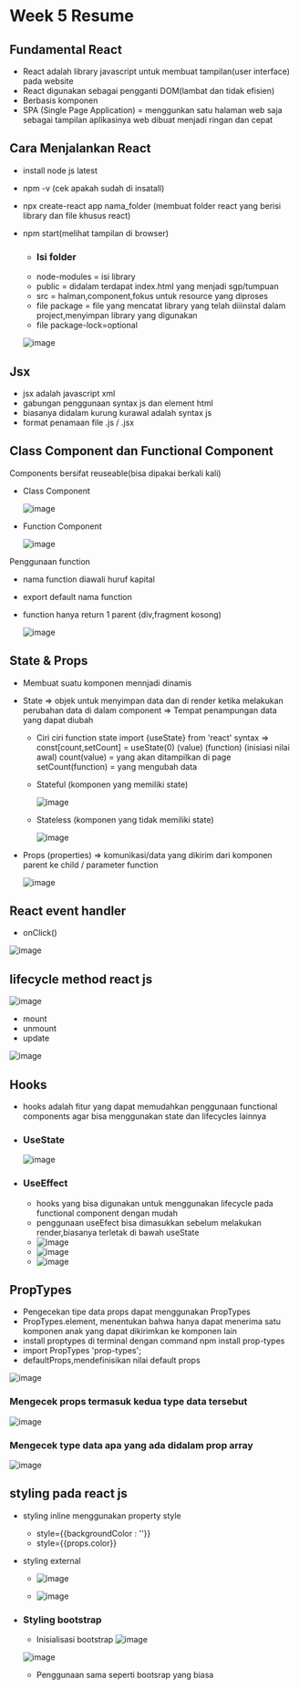 # Week 5 Resume


## Fundamental React
- React adalah library javascript untuk membuat tampilan(user interface) pada website
- React digunakan sebagai pengganti DOM(lambat dan tidak efisien)
- Berbasis komponen
- SPA (Single Page Application) = menggunkan satu halaman web saja sebagai tampilan aplikasinya web dibuat menjadi ringan dan cepat
 
## Cara Menjalankan React 
- install node js latest 
- npm -v (cek apakah sudah di insatall)
- npx create-react app nama_folder (membuat folder react yang berisi library dan file khusus react)
- npm start(melihat tampilan di browser)
  - ### Isi folder 
  - node-modules = isi library 
  - public = didalam terdapat index.html yang menjadi sgp/tumpuan
  - src = halman,component,fokus untuk resource yang diproses
  - file package = file yang mencatat library yang telah diiinstal dalam project,menyimpan library yang digunakan 
  - file package-lock=optional
  
  ![image](https://user-images.githubusercontent.com/85721522/198880135-7c808fb7-3b6a-46fd-a8af-35742e52353b.png)



## Jsx
- jsx adalah javascript xml 
- gabungan penggunaan syntax js dan element html  
- biasanya didalam kurung kurawal adalah syntax js
- format penamaan file .js / .jsx

## Class Component dan Functional Component

Components bersifat reuseable(bisa dipakai berkali kali)

- Class Component

  ![image](https://user-images.githubusercontent.com/85721522/198880638-c6eaef41-4605-4fcc-8fee-d517601c8487.png)

- Function Component

  ![image](https://user-images.githubusercontent.com/85721522/198880686-9d1f47e1-aec7-44d0-9f88-6dbbbff17052.png)


Penggunaan function 
- nama function diawali huruf kapital
- export default nama function
- function hanya return 1 parent
(div,fragment kosong)
  
  ![image](https://user-images.githubusercontent.com/85721522/198880833-11ae948b-8774-4ed8-af95-8e2af7958088.png)

## State & Props
- Membuat suatu komponen mennjadi dinamis 
- State => objek untuk menyimpan data dan di render ketika melakukan perubahan data di dalam component
        => Tempat penampungan data yang dapat diubah
  - Ciri ciri function state 
    import {useState} from 'react'
    syntax => const[count,setCount] = useState(0)
	                 (value) (function)	(inisiasi nilai awal)
    count(value) = yang akan ditampilkan di page
    setCount(function) = yang mengubah data
  - Stateful (komponen yang memiliki state)
  
    ![image](https://user-images.githubusercontent.com/85721522/198881154-a28c94dc-d10e-45d4-8a35-37057695e174.png)

  - Stateless (komponen yang tidak memiliki state)
  
    ![image](https://user-images.githubusercontent.com/85721522/198881178-0c6f38b6-1ef3-42c9-a9b8-9dbd99b2dbe4.png)

    
- Props (properties) => komunikasi/data yang dikirim dari komponen parent ke child / parameter function
		
    ![image](https://user-images.githubusercontent.com/85721522/198881178-0c6f38b6-1ef3-42c9-a9b8-9dbd99b2dbe4.png)


## React event handler
    
   - onClick()

   ![image](https://user-images.githubusercontent.com/85721522/198881267-638cfaba-4cd8-4219-ad5b-271febaf29c3.png)
   
  ## lifecycle method react js 
  
   ![image](https://user-images.githubusercontent.com/85721522/198883909-8398e8c2-bb89-4fab-88e0-ebc3e596d3ff.png)
    
- mount 
- unmount
- update  

![image](https://user-images.githubusercontent.com/85721522/198883974-10044e7c-c409-4491-98ce-977fb5bd19e1.png)

## Hooks
  - hooks adalah fitur yang dapat memudahkan penggunaan functional components agar bisa menggunakan state dan lifecycles lainnya 
  - ### UseState
  
    ![image](https://user-images.githubusercontent.com/85721522/198884279-5763fc9e-956e-4db9-ad45-e753e6b133d2.png)
    
  - ### UseEffect
    - hooks yang bisa digunakan untuk menggunakan lifecycle pada functional component dengan mudah 
    - penggunaan useEfect bisa dimasukkan sebelum melakukan render,biasanya terletak di bawah useState
    - ![image](https://user-images.githubusercontent.com/85721522/198884562-be841764-648b-4237-a8ee-71462a0b131e.png)
    - ![image](https://user-images.githubusercontent.com/85721522/198884581-78ba8080-f6be-4e73-a220-e9d8f4ae6d43.png)
    - ![image](https://user-images.githubusercontent.com/85721522/198884611-40728dcc-b205-47c4-bc5d-cdf11309e1a7.png)

## PropTypes
- Pengecekan tipe data props dapat menggunakan PropTypes
- PropTypes.element, menentukan bahwa hanya dapat menerima satu komponen anak yang dapat dikirimkan ke komponen lain
- install proptypes di terminal dengan command npm install prop-types
- import PropTypes 'prop-types';
- defaultProps,mendefinisikan nilai default props 

![image](https://user-images.githubusercontent.com/85721522/198936941-948c70d8-7af0-4951-b86a-4b5fba3dfc7a.png)

### Mengecek props termasuk kedua type data tersebut

![image](https://user-images.githubusercontent.com/85721522/198939415-f26a5a82-26e3-49b3-ba4b-1563ef667a10.png)

### Mengecek type data apa yang ada didalam prop array 

![image](https://user-images.githubusercontent.com/85721522/198939826-19161a09-8fb0-4c39-a868-1da6e05d09ad.png)

## styling pada react js 
- styling inline menggunakan property style
  - style={{backgroundColor : ''}}
  - style={{props.color}}

- styling external
  -  ![image](https://user-images.githubusercontent.com/85721522/198884120-afe1872c-49c0-4edf-a045-4227636bdb81.png)
 
  -   ![image](https://user-images.githubusercontent.com/85721522/198884155-da52d160-b304-4b75-a6bf-97c1c0baca81.png)

- ### Styling bootstrap 
	
	- Inisialisasi bootstrap
	![image](https://user-images.githubusercontent.com/85721522/198994380-8f5336eb-7179-4293-8e7a-d8d67e8c3d8f.png)

	![image](https://user-images.githubusercontent.com/85721522/198994432-f57d7c18-ba5d-46ab-bf3e-50ca040bae5c.png)
	
	- Penggunaan sama seperti bootsrap yang biasa 
	









